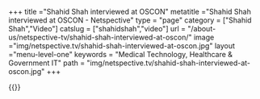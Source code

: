 +++
title ="Shahid Shah interviewed at OSCON"
metatitle ="Shahid Shah interviewed at OSCON - Netspective"
type = "page"
category = ["Shahid Shah","Video"]
catslug = ["shahidshah","video"]
url = "/about-us/netspective-tv/shahid-shah-interviewed-at-oscon/"
image ="img/netspective.tv/shahid-shah-interviewed-at-oscon.jpg"
layout ="menu-level-one"
keywords = "Medical Technology, Healthcare & Government IT"
path = "img/netspective.tv/shahid-shah-interviewed-at-oscon.jpg"
+++

{{<youtube fT-xcOXXvvU>}}
